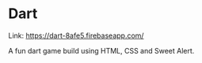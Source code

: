 # Dart

Link: https://dart-8afe5.firebaseapp.com/

A fun dart game build using HTML, CSS and Sweet Alert.
